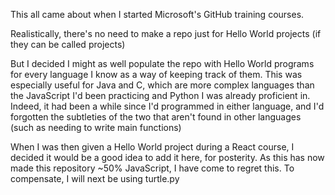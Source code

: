This all came about when I started Microsoft's GitHub training courses.

Realistically, there's no need to make a repo just for Hello World projects (if they can be called projects)

But I decided I might as well populate the repo with Hello World programs for every language I know as a way of keeping track of them. This was especially useful for Java and C, which are more complex languages
than the JavaScript I'd been practicing and Python I was already proficient in. Indeed, it had been a while since I'd programmed in either language, and I'd forgotten the subtleties of the two that aren't found
in other languages (such as needing to write main functions)

When I was then given a Hello World project during a React course, I decided it would be a good idea to add it here, for posterity. As this has now made this repository ~50% JavaScript, I have come to regret this. To compensate, I will next be using turtle.py
